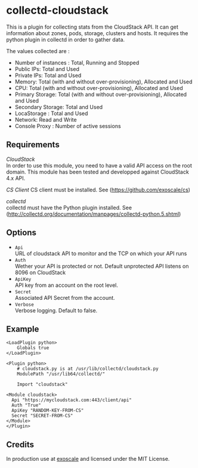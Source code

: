 collectd-cloudstack
================
This is a plugin for collecting stats from the CloudStack API. It can get information about zones, pods, storage, clusters and hosts.
It requires the python plugin in collectd in order to gather data.

The values collected are :

* Number of instances : Total, Running and Stopped
* Public IPs: Total and Used
* Private IPs: Total and Used
* Memory: Total (with and without over-provisioning), Allocated and Used
* CPU: Total (with and without over-provisioning), Allocated and Used
* Primary Storage: Total (with and without over-provisioning), Allocated and Used
* Secondary Storage: Total and Used
* LocaStorage : Total and Used
* Network: Read and Write
* Console Proxy : Number of active sessions


Requirements
------------

*CloudStack*  
In order to use this module, you need to have a valid API access on the root domain. This module has been tested and developped against CloudStack 4.x API.

*CS Client*
CS client must be installed. See (<https://github.com/exoscale/cs>)

*collectd*  
collectd must have the Python plugin installed. See (<http://collectd.org/documentation/manpages/collectd-python.5.shtml>)

Options
-------
* `Api`  
URL of cloudstack API to monitor and the TCP on which your API runs
* `Auth`  
Wether your API is protected or not. Default unprotected API listens on 8096 on CloudStack
* `ApiKey`  
API key from an account on the root level.
* `Secret`  
Associated API Secret from the account.
* `Verbose`  
Verbose logging. Default to false.

Example
-------
    <LoadPlugin python>
        Globals true
    </LoadPlugin>

    <Plugin python>
        # cloudstack.py is at /usr/lib/collectd/cloudstack.py
        ModulePath "/usr/lib64/collectd/"

        Import "cloudstack"

	<Module cloudstack>
	  Api "https://mycloudstack.com:443/client/api"
	  Auth "True"
	  ApiKey "RANDOM-KEY-FROM-CS"
	  Secret "SECRET-FROM-CS"
	</Module>
    </Plugin>

Credits
-------

In production use at [exoscale](https://www.exoscale.ch) and licensed under the MIT License.
